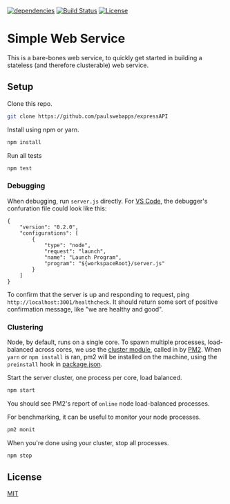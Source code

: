 
[![dependencies](https://david-dm.org/paulswebapps/expressAPI.svg)](https://david-dm.org/paulswebapps/expressAPI)
[![Build Status](https://travis-ci.org/paulswebapps/expressAPI.svg?branch=master)](https://travis-ci.org/paulswebapps/expressAPI)
[![License](https://img.shields.io/badge/license-MIT-blue.svg)](LICENSE)

# Simple Web Service

This is a bare-bones web service, to quickly get started in building a stateless (and therefore clusterable) web service.

## Setup

Clone this repo.

```bash
git clone https://github.com/paulswebapps/expressAPI
```
Install using npm or yarn.

```bash
npm install
```
Run all tests
```bash
npm test
```

### Debugging

When debugging, run `server.js` directly. For [VS Code](https://code.visualstudio.com/), the debugger's confuration file could look like this:

```
{
	"version": "0.2.0",
	"configurations": [
		{
			"type": "node",
			"request": "launch",
			"name": "Launch Program",
			"program": "${workspaceRoot}/server.js"
		}
	]
}
```

To confirm that the server is up and responding to request, ping `http://localhost:3001/healthcheck`. It should return some sort of positive confirmation message, like "we are healthy and good".

### Clustering

Node, by default, runs on a single core. To spawn multiple processes, load-balanced across cores, we use the [cluster module](https://nodejs.org/api/cluster.html), called in by [PM2](http://pm2.keymetrics.io/). When `yarn` or `npm install` is ran, pm2 will be installed on the machine, using the `preinstall` hook in [package.json](package.json).

Start the server cluster, one process per core, load balanced.
```bash
npm start
```
You should see PM2's report of `online` node load-balanced processes.

For benchmarking, it can be useful to monitor your node processes.

```bash
pm2 monit
```

When you're done using your cluster, stop all processes.
```bash
npm stop
```
## License

  [MIT](LICENSE)
